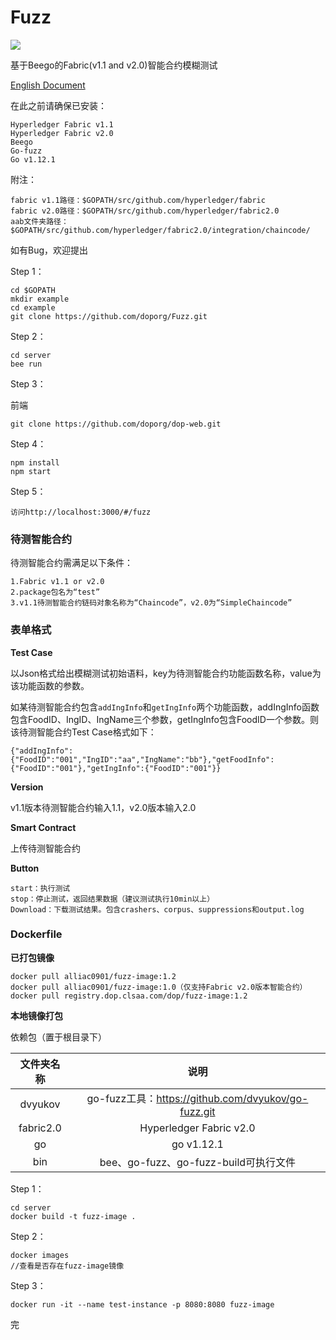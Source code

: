 # Fuzz

![](https://img.shields.io/badge/Language-Go-brightgreen)

基于Beego的Fabric(v1.1 and v2.0)智能合约模糊测试

[English Document](https://github.com/doporg/Fuzz/blob/master/EN_DOC.md)

在此之前请确保已安装：

```
Hyperledger Fabric v1.1
Hyperledger Fabric v2.0
Beego
Go-fuzz
Go v1.12.1
```

附注：

```
fabric v1.1路径：$GOPATH/src/github.com/hyperledger/fabric
fabric v2.0路径：$GOPATH/src/github.com/hyperledger/fabric2.0
aab文件夹路径：$GOPATH/src/github.com/hyperledger/fabric2.0/integration/chaincode/
```

如有Bug，欢迎提出

Step 1：

```
cd $GOPATH
mkdir example
cd example
git clone https://github.com/doporg/Fuzz.git
```

Step 2：

```
cd server
bee run
```

Step 3：

前端

```
git clone https://github.com/doporg/dop-web.git
```

Step 4：

```
npm install
npm start
```

Step 5：

```
访问http://localhost:3000/#/fuzz
```

### 待测智能合约

待测智能合约需满足以下条件：

```
1.Fabric v1.1 or v2.0
2.package包名为“test”
3.v1.1待测智能合约链码对象名称为“Chaincode”，v2.0为“SimpleChaincode”
```

### 表单格式

**Test Case**

以Json格式给出模糊测试初始语料，key为待测智能合约功能函数名称，value为该功能函数的参数。

如某待测智能合约包含`addIngInfo`和`getIngInfo`两个功能函数，addIngInfo函数包含FoodID、IngID、IngName三个参数，getIngInfo包含FoodID一个参数。则该待测智能合约Test Case格式如下：

```
{"addIngInfo":{"FoodID":"001","IngID":"aa","IngName":"bb"},"getFoodInfo":{"FoodID":"001"},"getIngInfo":{"FoodID":"001"}}
```

**Version**

v1.1版本待测智能合约输入1.1，v2.0版本输入2.0

**Smart Contract**

上传待测智能合约

**Button**

```
start：执行测试
stop：停止测试，返回结果数据（建议测试执行10min以上）
Download：下载测试结果。包含crashers、corpus、suppressions和output.log
```

### Dockerfile

**已打包镜像**

```
docker pull alliac0901/fuzz-image:1.2
docker pull alliac0901/fuzz-image:1.0（仅支持Fabric v2.0版本智能合约）
docker pull registry.dop.clsaa.com/dop/fuzz-image:1.2
```

**本地镜像打包**

依赖包（置于根目录下）

| 文件夹名称 |                        说明                         |
| :--------: | :-------------------------------------------------: |
|  dvyukov   | go-fuzz工具：https://github.com/dvyukov/go-fuzz.git |
| fabric2.0  |               Hyperledger Fabric v2.0               |
|     go     |                     go v1.12.1                      |
|    bin     |        bee、go-fuzz、go-fuzz-build可执行文件        |

Step 1：

```
cd server
docker build -t fuzz-image .
```

Step 2：

```
docker images
//查看是否存在fuzz-image镜像
```

Step 3：

```
docker run -it --name test-instance -p 8080:8080 fuzz-image
```

完
